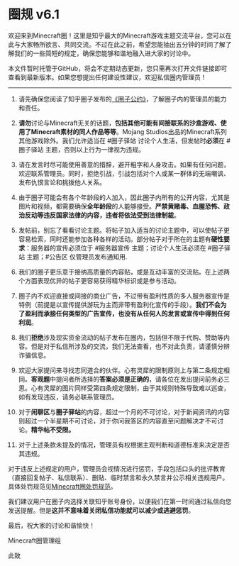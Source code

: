 # 圈规 v6.1

欢迎来到Minecraft圈！这里是知乎最大的Minecraft游戏主题交流平台，您可以在此与大家畅所欲言、共同交流。不过在此之前，希望您能抽出五分钟的时间了解了解我们的一些简短的规定，确保您能够和谐地融入进大家的讨论中。

本文件暂时托管于GitHub，将会不定期动态更新，您只需再次打开文件链接即可查看到最新版本。如果您想提出任何建设性建议，欢迎私信圈内管理员！

----

1. 请先确保您阅读了知乎圈子发布的[《圈子公约》](https://zhuanlan.zhihu.com/p/91270124)，了解圈子内的管理员的能力和责任。

2. **请勿**讨论与Minecraft无关的话题，**包括其他可能有间接联系的沙盒游戏、使用了Minecraft素材的同人作品等等**。Mojang Studios出品的Minecraft系列其他游戏除外。我们允许适当在 #圈子驿站 讨论个人生活，但发帖时**必须**在 #圈子驿站 主题，否则以上行为一律视为违规。

3. 请在发言时尽可能使用善意的措辞，避开粗字和人身攻击。如果有任何问题，欢迎联系管理员。同时，拒绝引战，引战包括对个人或某一群体的无端嘲讽、发布仇恨言论和挑拨他人关系。

4. 由于圈子可能会有各个年龄段的人加入，因此圈子内所有的公开内容，尤其是图片和视频，都需要确保**全年龄段**的人能够接受。**严禁黄赌毒、血腥恐怖、政治反动等违反国家法律的内容，违者将依法受到法律制裁**。

5. 发帖前，别忘了看看讨论主题。将帖子加入适当的讨论主题中，可以使帖子更容易检索，同时还能参加各种各样的活动。部分帖子对于所在的主题有**硬性要求**：服务器的宣传必须位于 #服务器宣传 主题；讨论个人生活必须在 #圈子驿站 主题；#公告区 仅管理员发布通知用.

6. 我们的圈子更乐意于接纳高质量的内容贴，或是互动丰富的交流贴。在上述两个方面表现优异的帖子更容易获得精华标识或是参与活动。

7. 圈子内不欢迎直接或间接的商业广告，不过带有盈利性质的多人服务器宣传是特例（前提是以宣传提供游玩为主而非带有盈利化宣传的手段）。**我们不会为了盈利而承接任何类型的广告宣传，也没有从任何人的发言或宣传中得到任何利润**。

8. 我们**拒绝**涉及现实资金流动的帖子发布在圈内，包括但不限于代购、赞助等内容。但是对于私信所涉及的交流，我们无法查看，也不对此负责，请谨慎分辨诈骗信息。

9. 欢迎大家提问来寻找志同道合的伙伴。心有灵犀的限制原则上与第二条规定相同。**客观题**中提问者所选择的**答案必须是正确的**，请各位在发出提问前务必三思。心有灵犀的图片同样受第四条规定限制，由于其规则特殊导致难以巡查，如有发现违反，请务必联系管理员。

10. 对于**闲聊区**与**圈子驿站**的内容，超过一个月的不可讨论，对于新闻资讯的内容则超过一个半星期不可讨论，对于你问我答区的内容直至问题解决才不可讨论。**精华帖不受限。**

11. 对于上述条款未提及的情况，管理员有权根据主观判断和道德标准来决定是否其违规。

对于违反上述规定的用户，管理员会视情况进行惩罚，手段包括口头的批评教育（直接回复帖子、私信联系）、删贴、临时禁言和永久禁言并公示相关违规用户。具体处罚规范见[Minecraft圈处罚规范](/Minecraft圈处罚规范.md)。

我们建议用户在圈子内选择关联知乎账号身份，以便我们在第一时间通过私信向您发送提醒。但是**这并不意味着关闭私信功能就可以减少或逃避惩罚**。

最后，祝大家的讨论和谐愉快！

Minecraft圈管理组

此致
